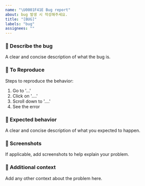 ```yaml
---
name: "\U0001F41E Bug report"
about: bug 발생 시 작성해주세요.
title: "[BUG]"
labels: "bug"
assignees: ""
---
```


### 🤷 Describe the bug

A clear and concise description of what the bug is.

### 🐒 To Reproduce

Steps to reproduce the behavior:

1. Go to '...'
2. Click on '....'
3. Scroll down to '....'
4. See the error

### 🙆 Expected behavior

A clear and concise description of what you expected to happen.

### 📸 Screenshots

If applicable, add screenshots to help explain your problem.

### 💬 Additional context

Add any other context about the problem here.
